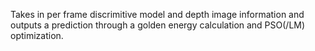 Takes in per frame discrimitive model and depth image information and outputs a prediction through a golden energy calculation and PSO(/LM) optimization.
